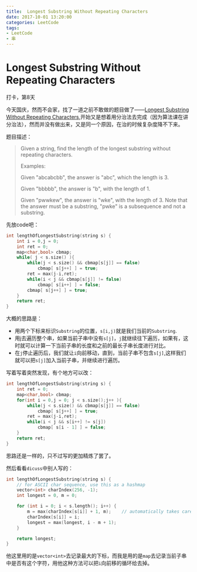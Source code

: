 ```yaml
---
title:  Longest Substring Without Repeating Characters
date: 2017-10-01 13:20:00
categories: LeetCode
tags:
- LeetCode
- 串
---
```


#  Longest Substring Without Repeating Characters

打卡，第8天

今天国庆，然而不会家，找了一道之前不敢做的题目做了——[Longest Substring Without Repeating Characters](https://leetcode.com/problems/longest-substring-without-repeating-characters/description/),开始又是想着用分治法去完成（因为算法课在讲分治法），然而并没有做出来，又是同一个原因，在治的时候复杂度降不下来。

题目描述：

> Given a string, find the length of the longest substring without repeating characters.
>
> Examples:
>
> Given "abcabcbb", the answer is "abc", which the length is 3.
>
> Given "bbbbb", the answer is "b", with the length of 1.
>
> Given "pwwkew", the answer is "wke", with the length of 3. Note that the answer must be a substring, "pwke" is a subsequence and not a substring.

先放code吧：

```c++
int lengthOfLongestSubstring(string s) {
    int i = 0,j = 0;
    int ret = 0;
    map<char,bool> cbmap;
    while( j < s.size() ){
        while(j < s.size() && cbmap[s[j]] == false)
            cbmap[ s[j++] ] = true;
        ret = max(j-i,ret);
        while(i < j && cbmap[s[j]] != false)
            cbmap[ s[i++] ] = false;
        cbmap[ s[j++] ] = true;
    }
    return ret;
}
```

大概的思路是：

- 用两个下标来标识`Substring`的位置，`s[i,j)`就是我们当前的`Substring`.
- 用j去遍历整个串，如果当前子串中没有`s[j]`，`j`就继续往下遍历，如果有，这时就可以计算一下当前子串的长度和之前的最长子串长度进行对比。
- 在`j`停止遍历后，我们就让`i`向前移动，直到，当前子串不包含`s[j]`,这样我们就可以把`s[j]`加入当前子串，并继续进行遍历。

写着写着突然发现，有个地方可以改：

```c++
int lengthOfLongestSubstring(string s) {
    int ret = 0;
    map<char,bool> cbmap;
    for(int i = 0,j = 0; j < s.size();j++ ){
        while(j < s.size() && cbmap[s[j]] == false)
            cbmap[ s[j++] ] = true;
        ret = max(j-i,ret);
        while(i < j && s[i++] != s[j])
            cbmap[ s[i - 1] ] = false;
    }
    return ret;
}
```

思路还是一样的，只不过写的更加精炼了罢了。

然后看看`dicuss`中别人写的：

```c++
int lengthOfLongestSubstring(string s) {
    // for ASCII char sequence, use this as a hashmap
    vector<int> charIndex(256, -1);
    int longest = 0, m = 0;

    for (int i = 0; i < s.length(); i++) {
        m = max(charIndex[s[i]] + 1, m);    // automatically takes care of -1 case
        charIndex[s[i]] = i;
        longest = max(longest, i - m + 1);
    }

    return longest;
}

```

他这里用的是`vector<int>`去记录最大的下标，而我是用的是`map`去记录当前子串中是否有这个字符，用他这种方法可以把`i`向前移的循环给去掉。